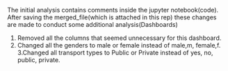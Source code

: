 The initial analysis contains comments inside the jupyter notebook(code). After saving the merged_file(which is attached in this rep) these changes are made to conduct some additional analysis(Dashboards)

1. Removed all the columns that seemed unnecessary for this dashboard.
2. Changed all the genders to male or female instead of male,m, female,f.
3.Changed all transport types to Public or Private instead of yes, no, public, private.

